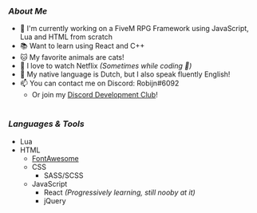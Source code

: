 ### <i>About Me</i>
- 🐌 I'm currently working on a FiveM RPG Framework using JavaScript, Lua and HTML from scratch
- 📚 Want to learn using React and C++
- 🐱 My favorite animals are cats!
- 🎥 I love to watch Netflix <i>(Sometimes while coding 🤭)</i>
- 💬 My native language is Dutch, but I also speak fluently English!
- 📫 You can contact me on Discord: Robijn#6092
     - Or join my <a href="https://discord.gg/QN2PxYWefz">Discord Development Club</a>!
<br><br>
### <i>Languages & Tools</i>
- Lua
- HTML
  - <a href="https://fontawesome.com/" target="_blank">FontAwesome</a>
  - CSS
    - SASS/SCSS
  - JavaScript
    - React <i>(Progressively learning, still nooby at it)</i>
    - jQuery
